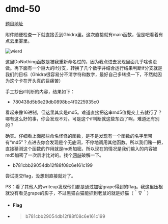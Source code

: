 # dmd-50

[题目地址](https://adworld.xctf.org.cn/challenges/details?hash=87838592-337c-4d9b-965f-e1689d56868b_2)

附件随便检查一下就直接丢到Ghidra里。这次直接就有main函数，但是吧看着有点云里雾里。

![wierd](https://github.com/C0nstellati0n/NoobCTF/blob/main/%E6%94%BB%E9%98%B2%E4%B8%96%E7%95%8C/images/wierd.png)

这里DoNothing函数是被我重新命名过的，因为我点进去发现里面几乎啥也没做。再下面有一个巨大的if分支，转换了几个数字并结合运行结果判断if分支就是我们的目标（Ghidra很容易分不清字符和数字，最好自己多转换一下，不然就因为这个卡在开头真的巨痛苦）

手工抄出if判断的内容，结果如下：

- 780438d5b6e29db0898bc4f0225935c0

看起来像16进制，但这里其实是md5。难道直接把这串md5值提交上去就行了？哪有这么好的事，你会发现不对。可是这个if判断就这些东西了啊，难道还有别的？

确实。仔细看上面那些命名怪怪的函数，是不是发现有一个函数的名字里带有“md5”？点进去你会发现是个无底洞，不停地调用其他函数。所以我们赌一把，直接猜测这个函数的作用就是md5加密。所以现在的情况是我们输入的内容被md5加密了一次后才比对的。找个[网站](https://www.somd5.com/)破解一下。

- b781cbb29054db12f88f08c6e161c199

尝试提交flag，没想到直接就对了。

PS：看了其他人的writeup发现他们都是通过加密grape得到的flag。我这里压根就没有看见grape的影子，不过黑猫白猫能抓到老鼠的就是好猫（＾∇＾）

- #### Flag
- > b781cbb29054db12f88f08c6e161c199